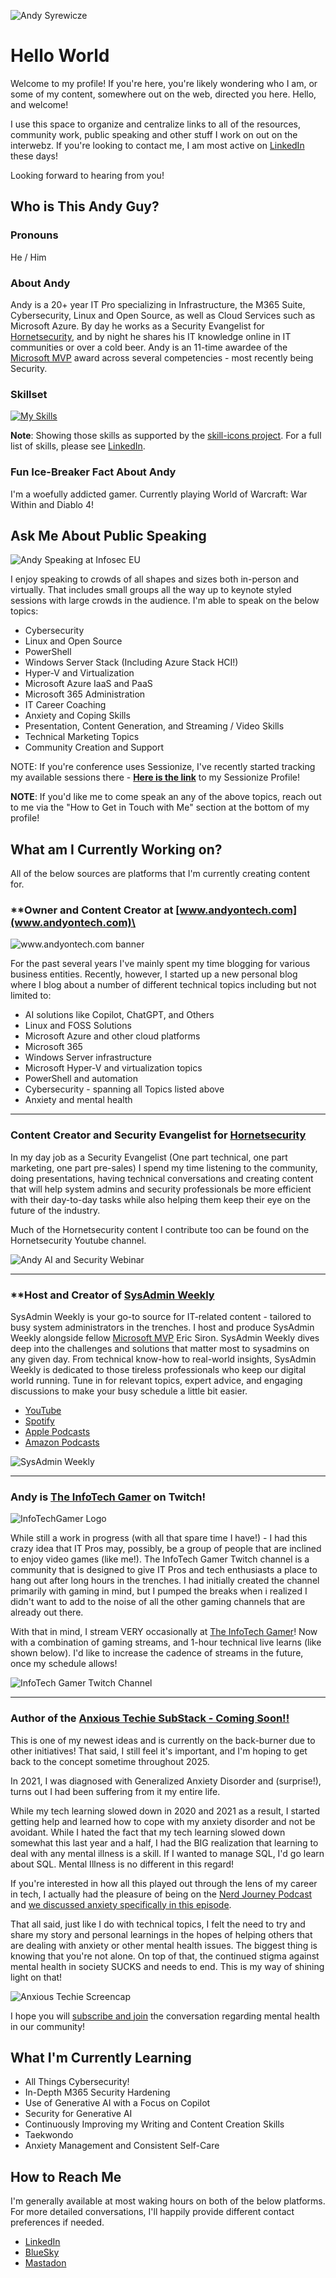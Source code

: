 ![Andy Syrewicze](AndyIgnitePhoto.png)

# Hello World

Welcome to my profile! If you're here, you're likely wondering who I am, or some of my content, somewhere out on the web, directed you here. Hello, and welcome!

I use this space to organize and centralize links to all of the resources, community work, public speaking and other stuff I work on out on the interwebz. If you're looking to contact me, I am most active on [LinkedIn](https://www.linkedin.com/in/asyrewicze) these days!

Looking forward to hearing from you!

## Who is This Andy Guy?

### **Pronouns**

He / Him

### **About Andy**

Andy is a 20+ year IT Pro specializing in Infrastructure, the M365 Suite, Cybersecurity, Linux and Open Source, as well as Cloud Services such as Microsoft Azure. By day he works as a Security Evangelist for [Hornetsecurity](https://www.hornetsecurity.com), and by night he shares his IT knowledge online in IT communities or over a cold beer. Andy is an 11-time awardee of the [Microsoft MVP](https://mvp.microsoft.com/en-us/PublicProfile/5000844?fullName=Andy%20Syrewicze) award across several competencies - most recently being Security.

### Skillset

[![My Skills](https://skillicons.dev/icons?i=apple,arch,azure,bash,bitbucket,debian,discord,docker,fediverse,git,githubactions,gitlab,gmail,ai,kali,linkedin,linux,md,mastodon,mint,powershell,raspberrypi,ubuntu,vim,vscode,windows,wordpress&theme=light)](https://skillicons.dev)

**Note**: Showing those skills as supported by the [skill-icons project](https://github.com/tandpfun/skill-icons). For a full list of skills, please see [LinkedIn](https://www.linkedin.com/in/asyrewicze).

### **Fun Ice-Breaker Fact About Andy**

I'm a woefully addicted gamer. Currently playing World of Warcraft: War Within and Diablo 4!

## Ask Me About Public Speaking

![Andy Speaking at Infosec EU](AndyInfosecEU.png)

I enjoy speaking to crowds of all shapes and sizes both in-person and virtually. That includes small groups all the way up to keynote styled sessions with large crowds in the audience. I'm able to speak on the below topics:

- Cybersecurity
- Linux and Open Source
- PowerShell
- Windows Server Stack (Including Azure Stack HCI!)
- Hyper-V and Virtualization
- Microsoft Azure IaaS and PaaS
- Microsoft 365 Administration
- IT Career Coaching
- Anxiety and Coping Skills
- Presentation, Content Generation, and Streaming / Video Skills
- Technical Marketing Topics
- Community Creation and Support

NOTE: If you're conference uses Sessionize, I've recently started tracking my available sessions there - [**Here is the link**](https://sessionize.com/andy-syrewicze/) to my Sessionize Profile!

**NOTE**: If you'd like me to come speak an any of the above topics, reach out to me via the "How to Get in Touch with Me" section at the bottom of my profile!

## What am I Currently Working on?

All of the below sources are platforms that I'm currently creating content for.

### **Owner and Content Creator at [www.andyontech.com](www.andyontech.com)\

![www.andyontech.com banner](AOS_Banner.jpeg)

For the past several years I've mainly spent my time blogging for various business entities. Recently, however, I started up a new personal blog where I blog about a number of different technical topics including but not limited to:

- AI solutions like Copilot, ChatGPT, and Others
- Linux and FOSS Solutions
- Microsoft Azure and other cloud platforms
- Microsoft 365
- Windows Server infrastructure
- Microsoft Hyper-V and virtualization topics
- PowerShell and automation
- Cybersecurity - spanning all Topics listed above
- Anxiety and mental health

---

### **Content Creator and Security Evangelist for [Hornetsecurity](https://www.hornetsecurity.com)**

In my day job as a Security Evangelist (One part technical, one part marketing, one part pre-sales) I spend my time listening to the community, doing presentations, having technical conversations and creating content that will help system admins and security professionals be more efficient with their day-to-day tasks while also helping them keep their eye on the future of the industry.

Much of the Hornetsecurity content I contribute too can be found on the Hornetsecurity Youtube channel.

![Andy AI and Security Webinar](AndyWebinarImage.png)

---

### **Host and Creator of [SysAdmin Weekly](https://www.youtube.com/playlist?list=PLYqZ6xOvh8y-PlYRoY7-RXH55t7GZFZ3q)

SysAdmin Weekly is your go-to source for IT-related content - tailored to busy system administrators in the trenches. I host and produce SysAdmin Weekly alongside fellow [Microsoft MVP](https://mvp.microsoft.com) Eric Siron. SysAdmin Weekly dives deep into the challenges and solutions that matter most to sysadmins on any given day. From technical know-how to real-world insights, SysAdmin Weekly is dedicated to those tireless professionals who keep our digital world running. Tune in for relevant topics, expert advice, and engaging discussions to make your busy schedule a little bit easier.

- [YouTube](https://www.youtube.com/playlist?list=PLYqZ6xOvh8y-PlYRoY7-RXH55t7GZFZ3q)
- [Spotify](https://open.spotify.com/show/3UzdVVq17ZBCQSPr6Sx7cR)
- [Apple Podcasts](https://podcasts.apple.com/us/podcast/sysadmin-weekly/id1809209683)
- [Amazon Podcasts](https://music.amazon.com/podcasts/d412b1d3-a641-44fb-ab58-b55b82139b96/sysadmin-weekly)

![SysAdmin Weekly](SysAdminWeeklyYouTubeBanner.png)

---

### **Andy is [The InfoTech Gamer](https://www.twitch.tv/theinfotechgamer) on Twitch!**

![InfoTechGamer Logo](TwitchChannelLogo.png)

While still a work in progress (with all that spare time I have!) - I had this crazy idea that IT Pros may, possibly, be a group of people that are inclined to enjoy video games (like me!). The InfoTech Gamer Twitch channel is a community that is designed to give IT Pros and tech enthusiasts a place to hang out after long hours in the trenches. I had initially created the channel primarily with gaming in mind, but I pumped the breaks when i realized I didn't want to add to the noise of all the other gaming channels that are already out there.

With that in mind, I stream VERY occasionally at [The InfoTech Gamer](https://www.twitch.tv/theinfotechgamer)! Now with a combination of gaming streams, and 1-hour technical live learns (like shown below). I'd like to increase the cadence of streams in the future, once my schedule allows!

![InfoTech Gamer Twitch Channel](TwitchChannelGraphics.png)

---

### **Author of the [Anxious Techie SubStack - Coming Soon!!](https://anxioustechy.substack.com)**

This is one of my newest ideas and is currently on the back-burner due to other initiatives! That said, I still feel it's important, and I'm hoping to get back to the concept sometime throughout 2025.

In 2021, I was diagnosed with Generalized Anxiety Disorder and (surprise!), turns out I had been suffering from it my entire life.

While my tech learning slowed down in 2020 and 2021 as a result, I started getting help and learned how to cope with my anxiety disorder and not be avoidant. While I hated the fact that my tech learning slowed down somewhat this last year and a half, I had the BIG realization that learning to deal with any mental illness is a skill. If I wanted to manage SQL, I'd go learn about SQL. Mental Illness is no different in this regard!

If you're interested in how all this played out through the lens of my career in tech, I actually had the pleasure of being on the [Nerd Journey Podcast](https://nerd-journey.com) and [we discussed anxiety specifically in this episode](https://nerd-journey.com/anxious-living-worry-and-hope-with-andy-syrewicze-3-3/).

That all said, just like I do with technical topics, I felt the need to try and share my story and personal learnings in the hopes of helping others that are dealing with anxiety or other mental health issues. The biggest thing is knowing that you're not alone. On top of that, the continued stigma against mental health in society SUCKS and needs to end. This is my way of shining light on that!

![Anxious Techie Screencap](anxioustechyscreencap.png)

I hope you will [subscribe and join](https://anxioustechie.substack.com) the conversation regarding mental health in our community!

## What I'm Currently Learning

- All Things Cybersecurity!
- In-Depth M365 Security Hardening
- Use of Generative AI with a Focus on Copilot
- Security for Generative AI
- Continuously Improving my Writing and Content Creation Skills
- Taekwondo
- Anxiety Management and Consistent Self-Care

## How to Reach Me

I'm generally available at most waking hours on both of the below platforms. For more detailed conversations, I'll happily provide different contact preferences if needed.

- [LinkedIn](https://www.linkedin.com/in/asyrewicze)
- [BlueSky](https://bsky.app/profile/andysandwich.bsky.social)
- [Mastadon](https://infosec.exchange/@andysandwich)

<!--
**asyrewicze/asyrewicze** is a ✨ _special_ ✨ repository because its `README.md` (this file) appears on your GitHub profile.

Here are some ideas to get you started:

- 🔭 I’m currently working on ...
- 🌱 I’m currently learning ...
- 👯 I’m looking to collaborate on ...
- 🤔 I’m looking for help with ...
- 💬 Ask me about ...
- 📫 How to reach me: ...
- 😄 Pronouns: ...
- ⚡ Fun fact: ...
-->

